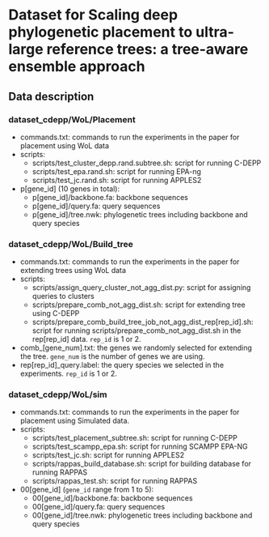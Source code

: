 # Dataset for Scaling deep phylogenetic placement to ultra-large reference trees: a tree-aware ensemble approach

## Data description

### dataset\_cdepp/WoL/Placement

*   commands.txt: commands to run the experiments in the paper for placement using WoL data
*   scripts:
    *   scripts/test_cluster_depp.rand.subtree.sh: script for running C-DEPP
    *   scripts/test_epa.rand.sh: script for running EPA-ng
    *   scripts/test_jc.rand.sh: script for running APPLES2
*   p[gene_id] (10 genes in total):
    *   p[gene_id]/backbone.fa: backbone sequences
    *   p[gene_id]/query.fa: query sequences
    *   p[gene_id]/tree.nwk: phylogenetic trees including backbone and query species

### dataset\_cdepp/WoL/Build\_tree

*   commands.txt: commands to run the experiments in the paper for extending trees using WoL data
*   scripts:
    *   scripts/assign_query_cluster_not_agg_dist.py: script for assigning queries to clusters
    *   scripts/prepare_comb_not_agg_dist.sh: script for extending tree using C-DEPP
    *   scripts/prepare_comb_build_tree_job_not_agg_dist_rep[rep_id].sh: script for running scripts/prepare_comb_not_agg_dist.sh in the rep[rep_id] data. `rep_id` is 1 or 2.
*   comb_[gene_num].txt: the genes we randomly selected for extending the tree. `gene_num` is the number of genes we are using.
*   rep[rep_id]_query.label: the query species we selected in the experiments. `rep_id` is 1 or 2.

### dataset\_cdepp/WoL/sim

*   commands.txt: commands to run the experiments in the paper for placement using Simulated data.
*   scripts:
    *   scripts/test_placement_subtree.sh: script for running C-DEPP
    *   scripts/test_scampp_epa.sh: script for running SCAMPP EPA-NG
    *   scripts/test_jc.sh: script for running APPLES2
    *   scripts/rappas_build_database.sh: script for building database for running RAPPAS
    *   scripts/rappas_test.sh: script for running RAPPAS
*   00[gene_id] (`gene_id` range from 1 to 5):
    *   00[gene_id]/backbone.fa: backbone sequences
    *   00[gene_id]/query.fa: query sequences
    *   00[gene_id]/tree.nwk: phylogenetic trees including backbone and query species

